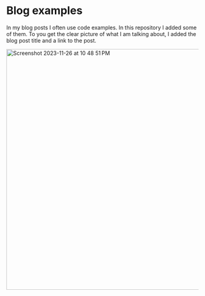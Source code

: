 # Blog examples

In my blog posts I often use code examples. In this repository I added some of them.
To you get the clear picture of what I am talking about, I added the blog post title and a link to the post.

<a href="https://blog.msar.me/" target="_blank" alt="https://blog.msar.me/">
<img width="631" alt="Screenshot 2023-11-26 at 10 48 51 PM" src="https://github.com/4msar/blog-examples/assets/17962782/1e037998-346a-48b2-979e-b66085df84d4">
</a>
